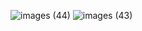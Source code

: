 ![images (44)](https://github.com/user-attachments/assets/59ff6542-8915-4be5-a37f-a6a3fd45a647)
![images (43)](https://github.com/user-attachments/assets/8cf9d352-051f-47f6-8a49-c3d800967312)
